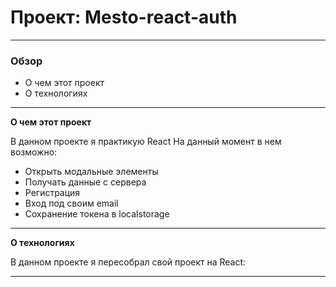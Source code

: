 # Проект: Mesto-react-auth

---

### Обзор
* О чем этот проект
* О технологиях

---

**О чем этот проект**

В данном проекте я практикую React
На данный момент в нем возможно:
* Открыть модальные элементы
* Получать данные с сервера
* Регистрация
* Вход под своим email
* Сохранение токена в localstorage

---

**О технологиях**

В данном проекте я пересобрал свой проект на React:


---
